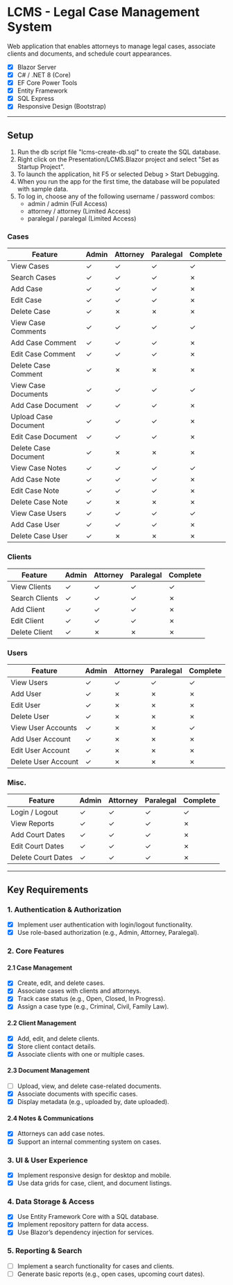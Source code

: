 # LCMS - Legal Case Management System

Web application that enables attorneys to manage legal cases, associate clients and documents, and schedule court appearances.
- [x] Blazor Server
- [x] C# / .NET 8 (Core)
- [x] EF Core Power Tools
- [x] Entity Framework
- [x] SQL Express
- [x] Responsive Design (Bootstrap)

---

## Setup ##

1. Run the db script file "lcms-create-db.sql" to create the SQL database.
2. Right click on the Presentation/LCMS.Blazor project and select "Set as Startup Project".
3. To launch the application, hit F5 or selected Debug > Start Debugging.
4. When you run the app for the first time, the database will be populated with sample data.
5. To log in, choose any of the following username / password combos:
   - admin / admin (Full Access)
   - attorney / attorney (Limited Access)
   - paralegal / paralegal (Limited Access)
  
### Cases ### 
| Feature              | Admin           | Attorney      | Paralegal        | Complete    | 
|----------------------|-----------------|---------------|------------------|-------------|
| View Cases           | &check;         | &check;       | &check;          | &check;     |
| Search Cases         | &check;         | &check;       | &check;          | &cross;     |
| Add Case             | &check;         | &check;       | &check;          | &cross;     |
| Edit Case            | &check;         | &check;       | &check;          | &cross;     |
| Delete Case          | &check;         | &cross;       | &cross;          | &cross;     |
| View Case Comments   | &check;         | &check;       | &check;          | &check;     |
| Add Case Comment     | &check;         | &check;       | &check;          | &cross;     |
| Edit Case Comment    | &check;         | &check;       | &check;          | &cross;     |
| Delete Case Comment  | &check;         | &cross;       | &cross;          | &cross;     |
| View Case Documents  | &check;         | &check;       | &check;          | &check;     |
| Add Case Document    | &check;         | &check;       | &check;          | &cross;     |
| Upload Case Document | &check;         | &check;       | &check;          | &cross;     |
| Edit Case Document   | &check;         | &check;       | &check;          | &cross;     |
| Delete Case Document | &check;         | &cross;       | &cross;          | &cross;     |
| View Case Notes      | &check;         | &check;       | &check;          | &check;     |
| Add Case Note        | &check;         | &check;       | &check;          | &cross;     |
| Edit Case Note       | &check;         | &check;       | &check;          | &cross;     |
| Delete Case Note     | &check;         | &cross;       | &cross;          | &cross;     |
| View Case Users      | &check;         | &check;       | &check;          | &check;     |
| Add Case User        | &check;         | &check;       | &check;          | &cross;     |
| Delete Case User     | &check;         | &cross;       | &cross;          | &cross;     |

### Clients ### 
| Feature              | Admin           | Attorney      | Paralegal        | Complete    | 
|----------------------|-----------------|---------------|------------------|-------------|
| View Clients         | &check;         | &check;       | &check;          | &check;     |
| Search Clients       | &check;         | &check;       | &check;          | &cross;     |
| Add Client           | &check;         | &check;       | &check;          | &cross;     |
| Edit Client          | &check;         | &check;       | &check;          | &cross;     |
| Delete Client        | &check;         | &cross;       | &cross;          | &cross;     |

### Users ### 
| Feature              | Admin           | Attorney      | Paralegal        | Complete    | 
|----------------------|-----------------|---------------|------------------|-------------|
| View Users           | &check;         | &check;       | &check;          | &check;     |
| Add User             | &check;         | &cross;       | &cross;          | &cross;     |
| Edit User            | &check;         | &cross;       | &cross;          | &cross;     |
| Delete User          | &check;         | &cross;       | &cross;          | &cross;     |
| View User Accounts   | &check;         | &cross;       | &cross;          | &check;     |
| Add User Account     | &check;         | &cross;       | &cross;          | &cross;     |
| Edit User Account    | &check;         | &cross;       | &cross;          | &cross;     |
| Delete User Account  | &check;         | &cross;       | &cross;          | &cross;     |

### Misc. ### 
| Feature              | Admin           | Attorney      | Paralegal        | Complete    | 
|----------------------|-----------------|---------------|------------------|-------------|
| Login / Logout       | &check;         | &check;       | &check;          | &check;     |
| View Reports         | &check;         | &check;       | &check;          | &cross;     |
| Add Court Dates      | &check;         | &check;       | &check;          | &cross;     |
| Edit Court Dates     | &check;         | &check;       | &check;          | &cross;     |
| Delete Court Dates   | &check;         | &check;       | &check;          | &cross;     |

---

## Key Requirements ##

### 1. Authentication & Authorization ###
- [x] Implement user authentication with login/logout functionality.
- [x] Use role-based authorization (e.g., Admin, Attorney, Paralegal).

### 2. Core Features ###

#### 2.1 Case Management ####
- [x] Create, edit, and delete cases.
- [x] Associate cases with clients and attorneys.
- [x] Track case status (e.g., Open, Closed, In Progress).
- [x] Assign a case type (e.g., Criminal, Civil, Family Law).

#### 2.2 Client Management ####
- [x] Add, edit, and delete clients.
- [x] Store client contact details.
- [x] Associate clients with one or multiple cases.

#### 2.3 Document Management ####
- [ ] Upload, view, and delete case-related documents.
- [x] Associate documents with specific cases.
- [x] Display metadata (e.g., uploaded by, date uploaded).

#### 2.4 Notes & Communications ####
- [x] Attorneys can add case notes.
- [x] Support an internal commenting system on cases.

### 3. UI & User Experience ###
- [x] Implement responsive design for desktop and mobile.
- [x] Use data grids for case, client, and document listings.

### 4. Data Storage & Access ###
- [x] Use Entity Framework Core with a SQL database.
- [x] Implement repository pattern for data access.
- [x] Use Blazor’s dependency injection for services.

### 5. Reporting & Search ###
- [ ] Implement a search functionality for cases and clients.
- [ ] Generate basic reports (e.g., open cases, upcoming court dates).
